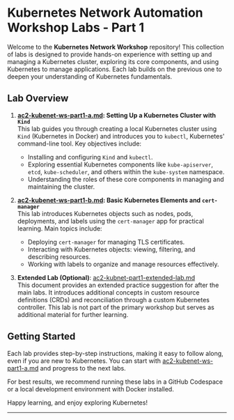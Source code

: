 # Kubernetes Network Automation Workshop Labs - Part 1

Welcome to the **Kubernetes Network Workshop** repository! This collection of labs is designed to provide hands-on experience with setting up and managing a Kubernetes cluster, exploring its core components, and using Kubernetes to manage applications. Each lab builds on the previous one to deepen your understanding of Kubernetes fundamentals.

## Lab Overview

1. **[ac2-kubenet-ws-part1-a.md](ac2-kubenet-ws-part1-a.md): Setting Up a Kubernetes Cluster with `Kind`**  
   This lab guides you through creating a local Kubernetes cluster using `Kind` (Kubernetes in Docker) and introduces you to `kubectl`, Kubernetes' command-line tool. Key objectives include:
   - Installing and configuring `Kind` and `kubectl`.
   - Exploring essential Kubernetes components like `kube-apiserver`, `etcd`, `kube-scheduler`, and others within the `kube-system` namespace.
   - Understanding the roles of these core components in managing and maintaining the cluster.

2. **[ac2-kubenet-ws-part1-b.md](ac2-kubenet-ws-part1-b.md): Basic Kubernetes Elements and `cert-manager`**  
   This lab introduces Kubernetes objects such as nodes, pods, deployments, and labels using the `cert-manager` app for practical learning. Main topics include:
   - Deploying `cert-manager` for managing TLS certificates.
   - Interacting with Kubernetes objects: viewing, filtering, and describing resources.
   - Working with labels to organize and manage resources effectively.

3. **Extended Lab (Optional)**: [ac2-kubnet-part1-extended-lab.md](ac2-kubnet-part1-extended-lab.md)  
   This document provides an extended practice suggestion for after the main labs. It introduces additional concepts in custom resource definitions (CRDs) and reconciliation through a custom Kubernetes controller. This lab is not part of the primary workshop but serves as additional material for further learning.

## Getting Started

Each lab provides step-by-step instructions, making it easy to follow along, even if you are new to Kubernetes. You can start with [ac2-kubenet-ws-part1-a.md](ac2-kubenet-ws-part1-a.md) and progress to the next labs.

For best results, we recommend running these labs in a GitHub Codespace or a local development environment with Docker installed.

Happy learning, and enjoy exploring Kubernetes!

--- 
